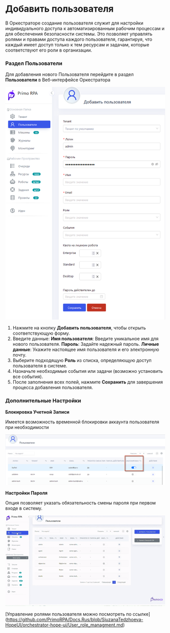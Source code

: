 # Добавить пользователя


В Оркестраторе создание пользователя служит для настройки индивидуального доступа к автоматизированным рабочим процессам и для обеспечения безопасности системы. 
Это позволяет управлять ролями и правами доступа каждого пользователя, гарантируя, что каждый имеет доступ только к тем ресурсам и задачам, которые соответствуют его роли в организации.

###  Раздел **Пользователи**


Для добавления нового Пользователя перейдите в раздел **Пользователи** в Веб-интерфейсе Оркестратора



![](../.gitbook/assets1/add_user.png)



1. Нажмите на кнопку **Добавить пользователя**, чтобы открыть соответствующую форму.
2. Введите данные:
  **Имя пользователя**: Введите уникальное имя для нового пользователя.
  **Пароль**: Задайте надежный пароль. 
  **Личные данные**: Укажите настоящее имя пользователя и его электронную почту.
4. Выберите подходящую **Роль** из списка, определяющую доступ пользователя в системе.
5. Назначьте необходимые события или задачи (возможно установить все события).
6. После заполнения всех полей, нажмите **Сохранить** для завершения процесса добавления пользователя.

### Дополнительные Настройки

 **Блокировка Учетной Записи**
 
Имеется возможность временной блокировки аккаунта пользователя при необходимости

![](../.gitbook/assets1/user_blocked.png)



**Настройки Пароля**

Опция позволяет указать обязательность смены пароля при первом входе в систему.


![](../.gitbook/assets1/youtube-video-gif.gif)

[Управление ролями пользователя можно посмотреть по ссылке] (https://github.com/PrimoRPA/Docs.Rus/blob/SiuzanaTedzhoeva-HopeUI/orchestrator-hope-ui/User_role_managment.md)
